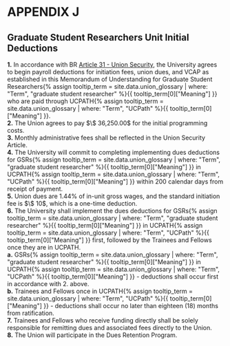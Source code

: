 # APPENDIX J 

## Graduate Student Researchers Unit Initial Deductions

<div class="lvl2"><b>1.</b> In accordance with BR <a href="/uaw/gsr-2022-2025-contract/article-31">Article 31 - Union Security</a>, the University agrees to begin payroll deductions for initiation fees, union dues, and VCAP as established in this Memorandum of Understanding for <span class="tooltip">Graduate Student Researchers<span class="tooltip-text">{% assign tooltip_term = site.data.union_glossary | where: "Term", "graduate student researcher" %}{{ tooltip_term[0]["Meaning"] }}</span></span> who are paid through <span class="tooltip">UCPATH<span class="tooltip-text">{% assign tooltip_term = site.data.union_glossary | where: "Term", "UCPath" %}{{ tooltip_term[0]["Meaning"] }}</span></span>.</div>
<div class="lvl2"><b>2.</b> The Union agrees to pay $\$ 36,250.00$ for the initial programming costs.</div>
<div class="lvl2"><b>3.</b> Monthly administrative fees shall be reflected in the Union Security Article.</div>
<div class="lvl2"><b>4.</b> The University will commit to completing implementing dues deductions for <span class="tooltip">GSRs<span class="tooltip-text">{% assign tooltip_term = site.data.union_glossary | where: "Term", "graduate student researcher" %}{{ tooltip_term[0]["Meaning"] }}</span></span> in <span class="tooltip">UCPATH<span class="tooltip-text">{% assign tooltip_term = site.data.union_glossary | where: "Term", "UCPath" %}{{ tooltip_term[0]["Meaning"] }}</span></span> within 200 calendar days from receipt of payment.</div>
<div class="lvl2"><b>5.</b> Union dues are 1.44% of in-unit gross wages, and the standard initiation fee is $\$ 10$, which is a one-time deduction.</div>
<div class="lvl2"><b>6.</b> The University shall implement the dues deductions for <span class="tooltip">GSRs<span class="tooltip-text">{% assign tooltip_term = site.data.union_glossary | where: "Term", "graduate student researcher" %}{{ tooltip_term[0]["Meaning"] }}</span></span> in <span class="tooltip">UCPATH<span class="tooltip-text">{% assign tooltip_term = site.data.union_glossary | where: "Term", "UCPath" %}{{ tooltip_term[0]["Meaning"] }}</span></span> first, followed by the Trainees and Fellows once they are in UCPATH.</div>
<div class="lvl3"><b>a.</b> <span class="tooltip">GSRs<span class="tooltip-text">{% assign tooltip_term = site.data.union_glossary | where: "Term", "graduate student researcher" %}{{ tooltip_term[0]["Meaning"] }}</span></span> in <span class="tooltip">UCPATH<span class="tooltip-text">{% assign tooltip_term = site.data.union_glossary | where: "Term", "UCPath" %}{{ tooltip_term[0]["Meaning"] }}</span></span> - deductions shall occur first in accordance with 2. above.</div>
<div class="lvl3"><b>b.</b> Trainees and Fellows once in <span class="tooltip">UCPATH<span class="tooltip-text">{% assign tooltip_term = site.data.union_glossary | where: "Term", "UCPath" %}{{ tooltip_term[0]["Meaning"] }}</span></span> - deductions shall occur no later than eighteen (18) months from ratification.</div>
<div class="lvl2"><b>7.</b> Trainees and Fellows who receive funding directly shall be solely responsible for remitting dues and associated fees directly to the Union.</div>
<div class="lvl2"><b>8.</b> The Union will participate in the Dues Retention Program.</div>
